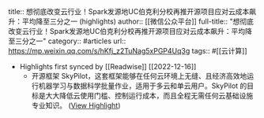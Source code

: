 title:: 想彻底改变云行业！Spark发源地UC伯克利分校再推开源项目应对云成本飙升：平均降至三分之一 (highlights)
author:: [[微信公众平台]]
full-title:: "想彻底改变云行业！Spark发源地UC伯克利分校再推开源项目应对云成本飙升：平均降至三分之一"
category:: #articles
url:: https://mp.weixin.qq.com/s/hKfj_z2TuNag5xPGP4Uq3g
tags:: #[[云计算]]

- Highlights first synced by [[Readwise]] [[2022-12-16]]
	- 开源框架 SkyPilot，这套框架能够在任何云环境上无缝、且经济高效地运行机器学习与数据科学批量作业，适用于多云和单云用户。SkyPilot 的目标是大大降低云使用门槛、控制运行成本，而且全程无需任何云基础设施专业知识。 ([View Highlight](https://read.readwise.io/read/01gmcaxgm8804wpbqmpsadfcs9))